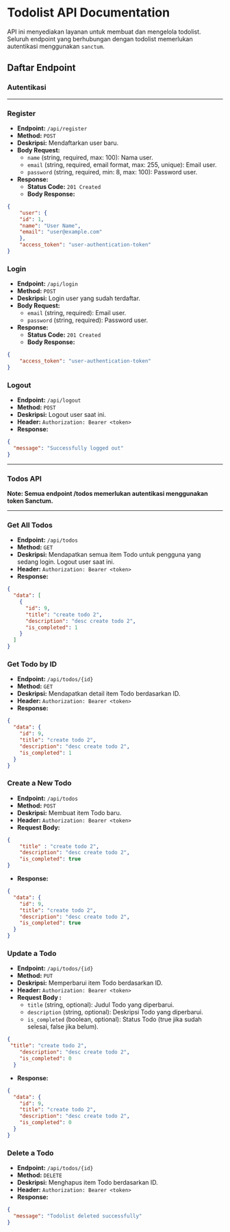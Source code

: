 # Todolist API Documentation

API ini menyediakan layanan untuk membuat dan mengelola todolist. Seluruh endpoint yang berhubungan dengan todolist memerlukan autentikasi menggunakan `sanctum`.

## Daftar Endpoint

### Autentikasi

---

### Register

- **Endpoint:** `/api/register`
- **Method:** `POST`
- **Deskripsi:** Mendaftarkan user baru.
- **Body Request:**
  - `name` (string, required, max: 100): Nama user.
  - `email` (string, required, email format, max: 255, unique): Email user.
  - `password` (string, required, min: 8, max: 100): Password user.
- **Response:**
  - **Status Code:** `201 Created`
  - **Body Response:**
```json
{
    "user": {
    "id": 1,
    "name": "User Name",
    "email": "user@example.com"
    },
    "access_token": "user-authentication-token"
}
```

### Login
- **Endpoint:** `/api/login`
- **Method:** `POST`
- **Deskripsi:** Login user yang sudah terdaftar.
- **Body Request:**
  - `email` (string, required): Email user.
  - `password` (string, required): Password user.
- **Response:**
  - **Status Code:** `201 Created`
  - **Body Response:**
```json
{
    "access_token": "user-authentication-token"
}
```

### Logout
- **Endpoint:** `/api/logout`
- **Method:** `POST`
- **Deskripsi:** Logout user saat ini.
- **Header:** `Authorization: Bearer <token>`
- **Response:**
```json
{
  "message": "Successfully logged out"
}
```

---

### Todos API
**Note:  Semua endpoint /todos memerlukan autentikasi menggunakan token Sanctum.**

---

### Get All Todos
- **Endpoint:** `/api/todos`
- **Method:** `GET`
- **Deskripsi:** Mendapatkan semua item Todo untuk pengguna yang sedang login. Logout user saat ini.
- **Header:** `Authorization: Bearer <token>`
- **Response:**
```json
{
  "data": [
    {
      "id": 9,
      "title": "create todo 2",
      "description": "desc create todo 2",
      "is_completed": 1
    }
  ]
}
```

### Get Todo by ID
- **Endpoint:** `/api/todos/{id}`
- **Method:** `GET`
- **Deskripsi:** Mendapatkan detail item Todo berdasarkan ID.
- **Header:** `Authorization: Bearer <token>`
- **Response:**
```json
{
  "data": {
    "id": 9,
    "title": "create todo 2",
    "description": "desc create todo 2",
    "is_completed": 1
  }
}
```

### Create a New Todo
- **Endpoint:** `/api/todos`
- **Method:** `POST`
- **Deskripsi:** Membuat item Todo baru.
- **Header:** `Authorization: Bearer <token>`
- **Request Body:**
```json
{
    "title" : "create todo 2",
    "description": "desc create todo 2",
    "is_completed": true
}
```
- **Response:**
```json
{
  "data": {
    "id": 9,
    "title": "create todo 2",
    "description": "desc create todo 2",
    "is_completed": true
  }
}
```

### Update a Todo
- **Endpoint:** `/api/todos/{id}`
- **Method:** `PUT`
- **Deskripsi:** Memperbarui item Todo berdasarkan ID.
- **Header:** `Authorization: Bearer <token>`
- **Request Body :**
  - `title` (string, optional): Judul Todo yang diperbarui.
  - `description` (string, optional): Deskripsi Todo yang diperbarui.
  - `is_completed` (boolean, optional): Status Todo (true jika sudah selesai, false jika belum).
```json
{
 "title": "create todo 2",
    "description": "desc create todo 2",
    "is_completed": 0
  }
```
- **Response:**
```json
{
  "data": {
    "id": 9,
    "title": "create todo 2",
    "description": "desc create todo 2",
    "is_completed": 0
  }
}
```

### Delete a Todo
- **Endpoint:** `/api/todos/{id}`
- **Method:** `DELETE`
- **Deskripsi:** Menghapus item Todo berdasarkan ID.
- **Header:** `Authorization: Bearer <token>`
- **Response:**
```json
{
  "message": "Todolist deleted successfully"
}
```
